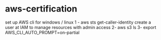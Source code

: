 # aws-certification
set up AWS cli for windows / linux
1 - aws sts get-caller-identity
create a user at IAM to manage resources with admin access
2- aws s3 ls
3- export AWS_CLI_AUTO_PROMPT=on-partial
